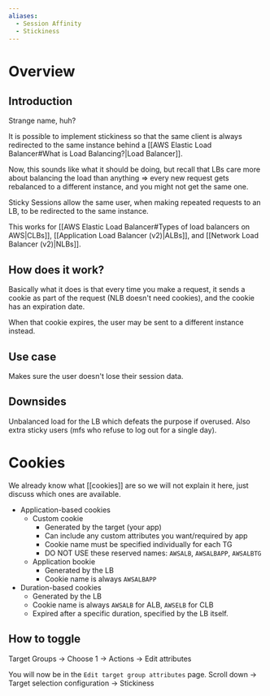 ```yaml
---
aliases:
  - Session Affinity
  - Stickiness
---
```

# Overview
## Introduction
Strange name, huh?

It is possible to implement stickiness so that the same client is always redirected to the same instance behind a [[AWS Elastic Load Balancer#What is Load Balancing?|Load Balancer]].

Now, this sounds like what it should be doing, but recall that LBs care more about balancing the load than anything => every new request gets rebalanced to a different instance, and you might not get the same one.

Sticky Sessions allow the same user, when making repeated requests to an LB, to be redirected to the same instance.

This works for [[AWS Elastic Load Balancer#Types of load balancers on AWS|CLBs]], [[Application Load Balancer (v2)|ALBs]], and [[Network Load Balancer (v2)|NLBs]]. 

## How does it work?
Basically what it does is that every time you make a request, it sends a cookie as part of the request (NLB doesn't need cookies), and the cookie has an expiration date. 

When that cookie expires, the user may be sent to a different instance instead.

## Use case
Makes sure the user doesn't lose their session data.

## Downsides
Unbalanced load for the LB which defeats the purpose if overused. Also extra sticky users (mfs who refuse to log out for a single day).
# Cookies
We already know what [[cookies]] are so we will not explain it here, just discuss which ones are available.
- Application-based cookies
	- Custom cookie
		- Generated by the target (your app)
		- Can include any custom attributes you want/required by app
		- Cookie name must be specified individually for each TG
		- DO NOT USE these reserved names: `AWSALB`, `AWSALBAPP`, `AWSALBTG`
	- Application bookie
		- Generated by the LB
		- Cookie name is always `AWSALBAPP`
- Duration-based cookies
	- Generated by the LB
	- Cookie name is always `AWSALB` for ALB, `AWSELB` for CLB
	- Expired after a specific duration, specified by the LB itself.

## How to toggle
Target Groups -> Choose 1 -> Actions -> Edit attributes

You will now be in the `Edit target group attributes` page. 
Scroll down -> Target selection configuration -> Stickiness
